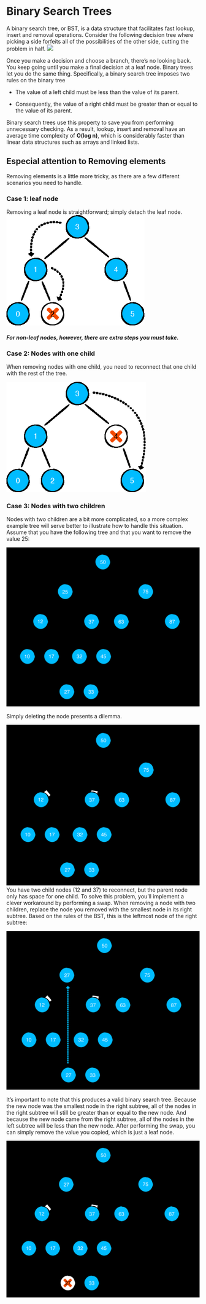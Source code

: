 # Binary Search Trees
A binary search tree, or BST, is a data structure that facilitates fast lookup, insert
and removal operations. Consider the following decision tree where picking a side
forfeits all of the possibilities of the other side, cutting the problem in half.
![](https://th.bing.com/th/id/R.b79ff2182d851776dcacfc2f121818ad?rik=Dom5aplfJ0Tubw&pid=ImgRaw&r=0)

Once you make a decision and choose a branch, there’s no looking back. You keep
going until you make a final decision at a leaf node. Binary trees let you do the same
thing. Specifically, a binary search tree imposes two rules on the binary tree 

- The value of a left child must be less than the value of its parent.

- Consequently, the value of a right child must be greater than or equal to the value
of its parent.


Binary search trees use this property to save you from performing unnecessary
checking. As a result, lookup, insert and removal have an average time complexity of
**O(log n)**, which is considerably faster than linear data structures such as arrays and
linked lists.

## Especial attention to Removing elements
Removing elements is a little more tricky, as there are a few different scenarios you
need to handle.

### Case 1: leaf node
Removing a leaf node is straightforward; simply detach the leaf node.
![img.png](img.png)

#### **_For non-leaf nodes, however, there are extra steps you must take._**

### Case 2: Nodes with one child
When removing nodes with one child, you need to reconnect that one child with the
rest of the tree.

![img_1.png](img_1.png)

### Case 3: Nodes with two children
Nodes with two children are a bit more complicated, so a more complex example tree
will serve better to illustrate how to handle this situation. Assume that you have the
following tree and that you want to remove the value 25:

![img_2.png](img_2.png)

Simply deleting the node presents a dilemma.

![img_3.png](img_3.png)
You have two child nodes (12 and 37) to reconnect, but the parent node only has
space for one child. To solve this problem, you’ll implement a clever workaround by
performing a swap.
When removing a node with two children, replace the node you removed with the
smallest node in its right subtree. Based on the rules of the BST, this is the leftmost
node of the right subtree:

![img_4.png](img_4.png)

It’s important to note that this produces a valid binary search tree. Because the new
node was the smallest node in the right subtree, all of the nodes in the right subtree
will still be greater than or equal to the new node. And because the new node came
from the right subtree, all of the nodes in the left subtree will be less than the new
node.
After performing the swap, you can simply remove the value you copied, which is
just a leaf node.

![img_5.png](img_5.png)
